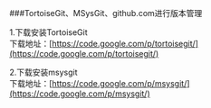 ###TortoiseGit、MSysGit、github.com进行版本管理

1.下载安装TortoiseGit     
下载地址：[https://code.google.com/p/tortoisegit/](https://code.google.com/p/tortoisegit/)

2.下载安装msysgit   
下载地址：[https://code.google.com/p/msysgit/](https://code.google.com/p/msysgit/)
